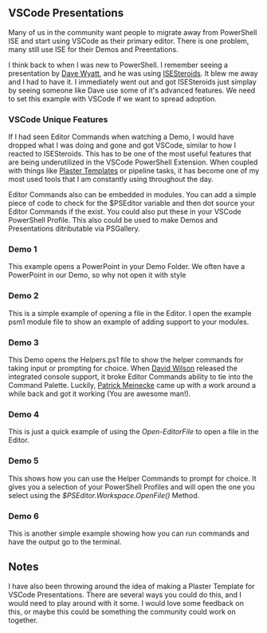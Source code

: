 ## VSCode Presentations

Many of us in the community want people to migrate away from PowerShell ISE and start using VSCode as their primary editor. There is one problem, many still use ISE for their Demos and Preentations.

I think back to when I was new to PowerShell. I remember seeing a presentation by [Dave Wyatt](https://twitter.com/MSH_Dave), and he was using [ISESteroids](http://www.powertheshell.com/isesteroids/). It blew me away and I had to have it. I immediately went out and got ISESteroids just simplay by seeing someone like Dave use some of it's advanced features. We need to set this example with VSCode if we want to spread adoption.

### VSCode Unique Features

If I had seen Editor Commands when watching a Demo, I would have dropped what I was doing and gone and got VSCode, similar to how I reacted to ISESteroids. This has to be one of the most useful features that are being underutilized in the VSCode PowerShell Extension. When coupled with things like [Plaster Templates](https://github.com/PowerShell/Plaster) or pipeline tasks, it has become one of my most used tools that I am constantly using throughout the day.

Editor Commands also can be embedded in modules. You can add a simple piece of code to check for the $PSEditor variable and then dot source your Editor Commands if the exist. You could also put these in your VSCode PowerShell Profile. This also could be used to make Demos and Presentations ditributable via PSGallery.

### Demo 1

This example opens a PowerPoint in your Demo Folder. We often have a PowerPoint in our Demo, so why not open it with style

### Demo 2

This is a simple example of opening a file in the Editor. I open the example psm1 module file to show an example of adding support to your modules.

### Demo 3

This Demo opens the Helpers.ps1 file to show the helper commands for taking input or prompting for choice. When [David Wilson](https://twitter.com/daviwil) released the integrated console support, it broke Editor Commands ability to tie into the Command Palette. Luckily, [Patrick Meinecke](https://twitter.com/SeeminglyScienc) came up with a work around a while back and got it working (You are awesome man!).

### Demo 4

This is just a quick example of using the *Open-EditorFile* to open a file in the Editor.

### Demo 5

This shows how you can use the Helper Commands to prompt for choice. It gives you a selection of your PowerShell Profiles and will open the one you select using the *$PSEditor.Workspace.OpenFile()* Method.

### Demo 6

This is another simple example showing how you can run commands and have the output go to the terminal.

## Notes

I have also been throwing around the idea of making a Plaster Template for VSCode Presentations. There are several ways you could do this, and I would need to play around with it some. I would love some feedback on this, or maybe this could be something the community could work on together.